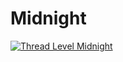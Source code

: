 # Midnight

[![Thread Level Midnight](https://img.youtube.com/vi/7iPyz6Yqwl4/0.jpg)](https://www.youtube.com/watch?v=7iPyz6Yqwl4)
